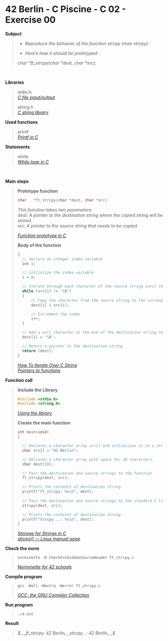 # 42 Berlin - C Piscine - C 02 - Exercise 00

**Subject**
> * _Reproduce the behavior of the function strcpy (man strcpy)._   
>
> * _Here’s how it should be prototyped :_   
>
>_char *ft_strcpy(char *dest, char *src);_    
>

<br>

**Libraries**        
>
>stdio.h    
>_[C file input/output](https://en.wikipedia.org/wiki/C_file_input/output)_
>
>string.h   
>_[C string library](https://en.wikibooks.org/wiki/C_Programming/string.h)_    

**Used functions**   
>
>printf   
>_[Printf in C](https://www.geeksforgeeks.org/printf-in-c/)_    

**Statements**
>
>while    
>_[While loop in C](https://www.geeksforgeeks.org/c-while-loop/?ref=lbp)_

<br>

**Main steps**
>
>**Prototype function**
>```c
>char	*ft_strcpy(char *dest, char *src)
>```
>_This function takes two parameters:_    
>_dest: A pointer to the destination string where the copied string will be stored._    
>_src: A pointer to the source string that needs to be copied._
>
>_[Function prototype in C](https://www.geeksforgeeks.org/function-prototype-in-c/)_   
>
>**Body of the function**
>```c
>{    
>	// declare an integer index variable
>	int	i;
>
>	// initialize the index variable
>	i = 0;
>
>	// Iterate through each character of the source string until the null character is encountered.
>	while (src[i] != '\0')
>	{
>		// Copy the character from the source string to the corresponding position in the destination string
>		dest[i] = src[i];
>
>		// Increment the index
>		i++;
>	}
>
>	// Add a null character at the end of the destination string to terminate it properly.
>	dest[i] = '\0';
>
>	// Return a pointer to the destination string 
>	return (dest); 
>}    
>```
>_[How To Iterate Over C String](https://dev.to/zirkelc/how-to-iterate-over-c-string-lcj)_    
>_[Pointers to functions](https://www.ibm.com/docs/en/zos/3.1.0?topic=functions-pointers)_   
>


**Function call**
>**Include the Library**
>```c
>#include <stdio.h>
>#include <string.h>
>```
>_[Using the library](https://www.gnu.org/software/libc/manual/html_mono/libc.html#Using-the-Library)_
>
>**Create the main function**
>```c
>int main(void)
>{   
>
>	// Declares a character array src[] and initializes it to a string.
>	char src[] = "42 Berlin";
>
>	// Declares a character array with space for 10 characters.   
>	char dest[10];
>
>	// Pass the destination and source strings to the function   
> 	ft_strcpy(dest, src);
>
>	// Prints the contents of destination string
>	printf("ft_strcpy: %s\n", dest);
>	
>	// Pass the destination and source strings to the standard C library function.
> 	strcpy(dest, src);
>
>	// Prints the contents of destination string
>	printf("strcpy...: %s\n", dest);
>}  
>```    
>_[Storage for Strings in C](https://www.geeksforgeeks.org/storage-for-strings-in-c/)_   
>_[strcpy() — Linux manual page](https://man7.org/linux/man-pages/man3/strcpy.3.html)_    

**Check the norm**
>```
>norminette -R CheckForbiddenSourceHeader ft_strcpy.c
>```
>_[Norminette for 42 schools](https://github.com/42School/norminette)_

**Compile program**
>```
>gcc -Wall -Wextra -Werror ft_strcpy.c
>```
>_[GCC, the GNU Compiler Collection](https://gcc.gnu.org)_

**Run program**
>```
>./a.out
>```

**Result**
>_$_    
>_ft_strcpy: 42 Berlin_   
>_strcpy...: 42 Berlin_   
>_$_    
